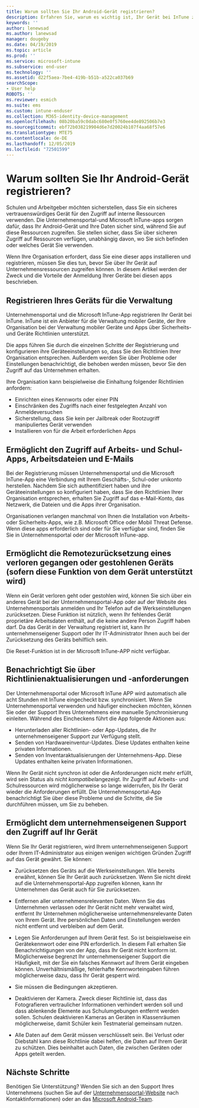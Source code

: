```yaml
---
title: Warum sollten Sie Ihr Android-Gerät registrieren?
description: Erfahren Sie, warum es wichtig ist, Ihr Gerät bei InTune zu registrieren.
keywords: ''
author: lenewsad
ms.author: lanewsad
manager: dougeby
ms.date: 04/19/2019
ms.topic: article
ms.prod: ''
ms.service: microsoft-intune
ms.subservice: end-user
ms.technology: ''
ms.assetid: d22f5aea-7be4-419b-b51b-a522ca037b69
searchScope:
- User help
ROBOTS: ''
ms.reviewer: esmich
ms.suite: ems
ms.custom: intune-enduser
ms.collection: M365-identity-device-management
ms.openlocfilehash: 08b20ba59c0dabc680e0f5760ee4de892506b7e3
ms.sourcegitcommit: ebf72b038219904d6e7d20024b107f4aa68f57e6
ms.translationtype: MTE75
ms.contentlocale: de-DE
ms.lasthandoff: 12/05/2019
ms.locfileid: "72501599"
---
```

# <a name="why-enroll-your-android-device"></a>Warum sollten Sie Ihr Android-Gerät registrieren?  

Schulen und Arbeitgeber möchten sicherstellen, dass Sie ein sicheres vertrauenswürdiges Gerät für den Zugriff auf interne Ressourcen verwenden. Die Unternehmensportal-und Microsoft InTune-apps sorgen dafür, dass Ihr Android-Gerät und Ihre Daten sicher sind, während Sie auf diese Ressourcen zugreifen. Sie stellen sicher, dass Sie über sicheren Zugriff auf Ressourcen verfügen, unabhängig davon, wo Sie sich befinden oder welches Gerät Sie verwenden. 

Wenn Ihre Organisation erfordert, dass Sie eine dieser apps installieren und registrieren, müssen Sie dies tun, bevor Sie über Ihr Gerät auf Unternehmensressourcen zugreifen können. In diesem Artikel werden der Zweck und die Vorteile der Anmeldung Ihrer Geräte bei diesen apps beschrieben.  

## <a name="gets-your-device-managed"></a>Registrieren Ihres Geräts für die Verwaltung  
 Unternehmensportal und die Microsoft InTune-App registrieren Ihr Gerät bei InTune.  InTune ist ein Anbieter für die Verwaltung mobiler Geräte, der Ihre Organisation bei der Verwaltung mobiler Geräte und Apps über Sicherheits-und Geräte Richtlinien unterstützt. 

Die apps führen Sie durch die einzelnen Schritte der Registrierung und konfigurieren ihre Geräteeinstellungen so, dass Sie den Richtlinien Ihrer Organisation entsprechen. Außerdem werden Sie über Probleme oder Einstellungen benachrichtigt, die behoben werden müssen, bevor Sie den Zugriff auf das Unternehmen erhalten.  

Ihre Organisation kann beispielweise die Einhaltung folgender Richtlinien anfordern:  
* Einrichten eines Kennworts oder einer PIN
* Einschränken des Zugriffs nach einer festgelegten Anzahl von Anmeldeversuchen
* Sicherstellung, dass Sie kein per Jailbreak oder Rootzugriff manipuliertes Gerät verwenden
* Installieren von für die Arbeit erforderlichen Apps  

## <a name="gives-you-access-to-work-and-school-apps-work-files-and-email"></a>Ermöglicht den Zugriff auf Arbeits- und Schul-Apps, Arbeitsdateien und E-Mails  
Bei der Registrierung müssen Unternehmensportal und die Microsoft InTune-App eine Verbindung mit Ihrem Geschäfts-, Schul-oder unikonto herstellen.  Nachdem Sie sich authentifiziert haben und ihre Geräteeinstellungen so konfiguriert haben, dass Sie den Richtlinien Ihrer Organisation entsprechen, erhalten Sie Zugriff auf das e-Mail-Konto, das Netzwerk, die Dateien und die Apps ihrer Organisation.  

Organisationen verlangen manchmal von Ihnen die Installation von Arbeits- oder Sicherheits-Apps, wie z.B. Microsoft Office oder Mobil Threat Defense. Wenn diese apps erforderlich sind oder für Sie verfügbar sind, finden Sie Sie in Unternehmensportal oder der Microsoft InTune-app.

## <a name="lets-you-remotely-reset-a-lost-or-stolen-device-if-device-supports-it"></a>Ermöglicht die Remotezurücksetzung eines verloren gegangen oder gestohlenen Geräts (sofern diese Funktion von dem Gerät unterstützt wird)
Wenn ein Gerät verloren geht oder gestohlen wird, können Sie sich über ein anderes Gerät bei der Unternehmensportal-App oder auf der Website des Unternehmensportals anmelden und Ihr Telefon auf die Werkseinstellungen zurücksetzen. Diese Funktion ist nützlich, wenn Ihr fehlendes Gerät proprietäre Arbeitsdaten enthält, auf die keine andere Person Zugriff haben darf. Da das Gerät in der Verwaltung registriert ist, kann Ihr unternehmenseigener Support oder Ihr IT-Administrator Ihnen auch bei der Zurücksetzung des Geräts behilflich sein.  

Die Reset-Funktion ist in der Microsoft InTune-APP nicht verfügbar.  

## <a name="notifies-you-of-policy-updates-and-requirements"></a>Benachrichtigt Sie über Richtlinienaktualisierungen und -anforderungen
Der Unternehmensportal oder Microsoft InTune APP wird automatisch alle acht Stunden mit InTune eingecheckt bzw. synchronisiert. Wenn Sie Unternehmensportal verwenden und häufiger einchecken möchten, können Sie oder der Support Ihres Unternehmens eine manuelle Synchronisierung einleiten. Während des Eincheckens führt die App folgende Aktionen aus:  

* Herunterladen aller Richtlinien- oder App-Updates, die Ihr unternehmenseigener Support zur Verfügung stellt.  
* Senden von Hardwareinventur-Updates. Diese Updates enthalten keine privaten Informationen.  
* Senden von Inventaraktualisierungen der Unternehmens-App. Diese Updates enthalten keine privaten Informationen.  

Wenn Ihr Gerät nicht synchron ist oder die Anforderungen nicht mehr erfüllt, wird sein Status als *nicht kompatibel*angezeigt. Ihr Zugriff auf Arbeits- und Schulressourcen wird möglicherweise so lange widerrufen, bis Ihr Gerät wieder die Anforderungen erfüllt. Die Unternehmensportal-App benachrichtigt Sie über diese Probleme und die Schritte, die Sie durchführen müssen, um Sie zu beheben.  


## <a name="permits-company-support-access-to-your-device"></a>Ermöglicht dem unternehmenseigenen Support den Zugriff auf Ihr Gerät
Wenn Sie Ihr Gerät registrieren, wird Ihrem unternehmenseigenen Support oder Ihrem IT-Administrator aus einigen wenigen wichtigen Gründen Zugriff auf das Gerät gewährt. Sie können:  

* Zurücksetzen des Geräts auf die Werkseinstellungen. Wie bereits erwähnt, können Sie Ihr Gerät auch zurücksetzen. Wenn Sie nicht direkt auf die Unternehmensportal-App zugreifen können, kann Ihr Unternehmen das Gerät auch für Sie zurücksetzen.  

* Entfernen aller unternehmensrelevanten Daten. Wenn Sie das Unternehmen verlassen oder Ihr Gerät nicht mehr verwaltet wird, entfernt Ihr Unternehmen möglicherweise unternehmensrelevante Daten von Ihrem Gerät. Ihre persönlichen Daten und Einstellungen werden nicht entfernt und verbleiben auf dem Gerät.  

* Legen Sie Anforderungen auf Ihrem Gerät fest. So ist beispielsweise ein Gerätekennwort oder eine PIN erforderlich. In diesem Fall erhalten Sie Benachrichtigungen von der App, dass Ihr Gerät nicht konform ist. Möglicherweise begrenzt Ihr unternehmenseigener Support die Häufigkeit, mit der Sie ein falsches Kennwort auf Ihrem Gerät eingeben können. Unverhältnismäßige, fehlerhafte Kennworteingaben führen möglicherweise dazu, dass Ihr Gerät gesperrt wird.  

* Sie müssen die Bedingungen akzeptieren.  

* Deaktivieren der Kamera. Zweck dieser Richtlinie ist, dass das Fotografieren vertraulicher Informationen verhindert werden soll und dass ablenkende Elemente aus Schulumgebungen entfernt werden sollen. Schulen deaktivieren Kameras an Geräten in Klassenräumen möglicherweise, damit Schüler kein Testmaterial gemeinsam nutzen.  

* Alle Daten auf dem Gerät müssen verschlüsselt sein. Bei Verlust oder Diebstahl kann diese Richtlinie dabei helfen, die Daten auf Ihrem Gerät zu schützen. Dies beinhaltet auch Daten, die zwischen Geräten oder Apps geteilt werden. 

## <a name="next-steps"></a>Nächste Schritte  

Benötigen Sie Unterstützung? Wenden Sie sich an den Support Ihres Unternehmens (suchen Sie auf der [Unternehmensportal-Website](https://go.microsoft.com/fwlink/?linkid=2010980) nach Kontaktinformationen) oder an das <a href="mailto:wintunedroidfbk@microsoft.com?subject=I'm having trouble installing the Company Portal app on my Android device&body=Describe the issue you're experiencing here.">Microsoft Android-Team</a>.
